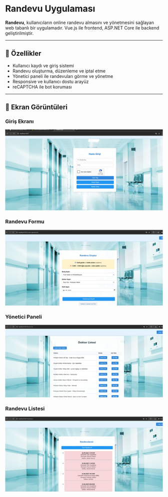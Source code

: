 # Randevu Uygulaması

**Randevu**, kullanıcıların online randevu almasını ve yönetmesini sağlayan web tabanlı bir uygulamadır. Vue.js ile frontend, ASP.NET Core ile backend geliştirilmiştir.

---

## 🚀 Özellikler

- Kullanıcı kaydı ve giriş sistemi
- Randevu oluşturma, düzenleme ve iptal etme
- Yönetici paneli ile randevuları görme ve yönetme
- Responsive ve kullanıcı dostu arayüz
- reCAPTCHA ile bot koruması

---

## 📸 Ekran Görüntüleri

### Giriş Ekranı
![Giriş Ekranı](screenshots/1.jpg)

### Randevu Formu
![Randevu Formu](screenshots/2.jpg)

### Yönetici Paneli
![Yönetici Paneli](screenshots/3.jpg)

### Randevu Listesi
![Randevu Listesi](screenshots/4.jpg)



